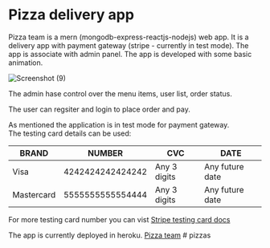 # Pizza delivery app

Pizza team is a mern (mongodb-express-reactjs-nodejs) web app. It is a delivery app with payment gateway (stripe - currently in test mode). The app is associate with
admin panel. The app is developed with some basic animation.

![Screenshot (9)](https://user-images.githubusercontent.com/82823305/182402574-072f8f4e-a4c3-43c9-a6dd-98603a9f1894.png)

The admin hase control over the menu items, user list, order status.

The user can regsiter and login to place order and pay.

As mentioned the application is in test mode for payment gateway.<br/>
The testing card details can be used:

| BRAND	| NUMBER | CVC | DATE |
| --- | --- | --- | --- |
| Visa	| 4242424242424242 | Any 3 digits |	Any future date |
| Mastercard	| 5555555555554444 | Any 3 digits |	Any future date |

For more testing card number you can vist <a href="https://stripe.com/docs/testing?numbers-or-method-or-token=card-numbers">Stripe testing card docs</a> 

The app is currently deployed in heroku. <a href="https://pizza-team.herokuapp.com/">Pizza team</a>
#   p i z z a s  
 